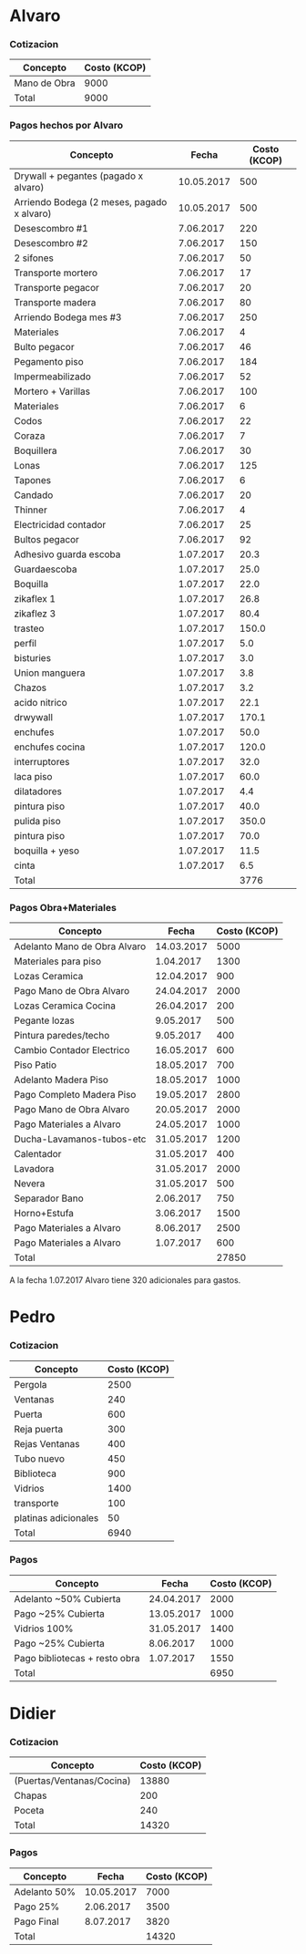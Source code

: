 # Alvaro

### Cotizacion
|Concepto |Costo (KCOP)|
| ------- | ----------- |
|Mano de Obra |  9000|
|Total |  9000|



### Pagos hechos por Alvaro 

|Concepto | Fecha | Costo (KCOP)|
| ------- | ------| ----------- |
| Drywall + pegantes (pagado x alvaro)| 10.05.2017| 500|
| Arriendo Bodega (2 meses, pagado x alvaro) | 10.05.2017| 500|
| Desescombro #1 | 7.06.2017| 220|
| Desescombro #2 | 7.06.2017 | 150|
| 2 sifones | 7.06.2017| 50|
| Transporte mortero | 7.06.2017| 17|
| Transporte pegacor | 7.06.2017| 20|
| Transporte madera | 7.06.2017| 80|
| Arriendo Bodega mes #3 | 7.06.2017| 250|
| Materiales | 7.06.2017| 4|
| Bulto pegacor | 7.06.2017| 46|
| Pegamento piso | 7.06.2017| 184|
| Impermeabilizado | 7.06.2017| 52|
| Mortero + Varillas | 7.06.2017| 100|
| Materiales | 7.06.2017| 6|
| Codos | 7.06.2017| 22|
| Coraza| 7.06.2017| 7|
|Boquillera | 7.06.2017| 30|
| Lonas | 7.06.2017| 125|
| Tapones | 7.06.2017|6|
| Candado | 7.06.2017| 20|
| Thinner | 7.06.2017| 4|
| Electricidad contador | 7.06.2017| 25|
| Bultos pegacor | 7.06.2017| 92|
| Adhesivo guarda escoba| 1.07.2017| 20.3|
| Guardaescoba| 1.07.2017|25.0|
| Boquilla  | 1.07.2017|22.0|
|zikaflex 1| 1.07.2017|26.8|
|zikaflez 3| 1.07.2017| 80.4|
|trasteo | 1.07.2017| 150.0|
|perfil | 1.07.2017|5.0|
| bisturies| 1.07.2017|3.0|
| Union manguera | 1.07.2017|3.8|
| Chazos| 1.07.2017|3.2|
|acido nitrico | 1.07.2017|22.1|
|drwywall | 1.07.2017| 170.1|
| enchufes| 1.07.2017|50.0|
| enchufes cocina | 1.07.2017| 120.0|
|interruptores | 1.07.2017| 32.0|
|laca piso | 1.07.2017| 60.0|
|dilatadores| 1.07.2017| 4.4|
| pintura piso| 1.07.2017| 40.0|
| pulida piso | 1.07.2017| 350.0|
| pintura piso | 1.07.2017| 70.0|
|boquilla + yeso | 1.07.2017|11.5|
|cinta | 1.07.2017| 6.5|
|Total | | 3776|

### Pagos Obra+Materiales

|Concepto | Fecha | Costo (KCOP)|
| ------- | ------| ----------- |
| Adelanto Mano de Obra Alvaro | 14.03.2017 | 5000|
| Materiales para piso | 1.04.2017 | 1300|
| Lozas Ceramica | 12.04.2017 | 900|
| Pago Mano de Obra Alvaro | 24.04.2017 | 2000| 
| Lozas Ceramica Cocina | 26.04.2017 | 200|
| Pegante lozas | 9.05.2017| 500|
| Pintura paredes/techo | 9.05.2017| 400|
| Cambio Contador Electrico | 16.05.2017| 600|
| Piso Patio | 18.05.2017|700|
| Adelanto Madera Piso | 18.05.2017| 1000|
| Pago Completo Madera Piso | 19.05.2017| 2800|
| Pago Mano de Obra Alvaro| 20.05.2017| 2000|
| Pago Materiales a Alvaro | 24.05.2017 | 1000|
| Ducha-Lavamanos-tubos-etc | 31.05.2017| 1200|
| Calentador | 31.05.2017| 400|
| Lavadora | 31.05.2017| 2000|
| Nevera | 31.05.2017|500|
| Separador Bano | 2.06.2017|750|
| Horno+Estufa | 3.06.2017 | 1500|
| Pago Materiales a Alvaro | 8.06.2017| 2500|
| Pago Materiales a Alvaro | 1.07.2017| 600|
|Total | | 27850|

A la fecha 1.07.2017 Alvaro tiene 320 adicionales para gastos.

# Pedro 

### Cotizacion 
|Concepto |Costo (KCOP)|
| ------- | ----------- |
| Pergola | 2500|
| Ventanas | 240|
| Puerta| 600|
| Reja puerta | 300|
| Rejas Ventanas | 400|
| Tubo nuevo | 450|
| Biblioteca | 900|
| Vidrios | 1400|
| transporte| 100|
| platinas adicionales | 50|
|Total |  6940|

### Pagos 

|Concepto | Fecha | Costo (KCOP)|
| ------- | ------| ----------- |
| Adelanto ~50% Cubierta | 24.04.2017 | 2000|
| Pago ~25% Cubierta| 13.05.2017 | 1000|
| Vidrios 100% | 31.05.2017 | 1400|
| Pago ~25% Cubierta | 8.06.2017| 1000|
| Pago bibliotecas + resto obra | 1.07.2017| 1550|
|Total | | 6950|

# Didier 

### Cotizacion 
|Concepto |Costo (KCOP)|
| ------- | ----------- |
| (Puertas/Ventanas/Cocina) | 13880|
| Chapas | 200|
| Poceta | 240|
| Total | 14320| 


### Pagos

|Concepto | Fecha | Costo (KCOP)|
| ------- | ------| ----------- |
|Adelanto 50% | 10.05.2017 | 7000|
|Pago 25% | 2.06.2017| 3500|
| Pago Final | 8.07.2017 | 3820|
|Total | | 14320|

